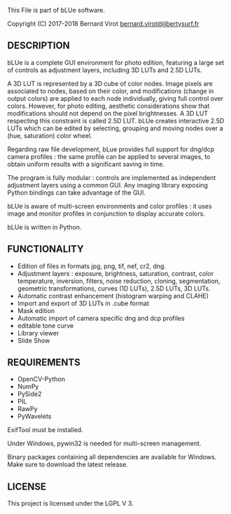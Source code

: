 This File is part of bLUe software.

Copyright (C) 2017-2018 Bernard Virot <bernard.virot@libertysurf.fr>

## DESCRIPTION

 bLUe is a complete GUI environment for photo edition, featuring a large set of controls as adjustment layers, including
 3D LUTs and 2.5D LUTs.

A 3D LUT is represented by a 3D cube of color nodes. Image pixels are associated
to nodes, based on their color, and modifications (change in output colors) are applied to each node individually,
giving full control over colors. However, for photo editing, aesthetic considerations show that
modifications should not depend on the pixel brightnesses. A 3D LUT respecting this constraint
is called 2.5D LUT.
bLUe creates interactive 2.5D LUTs which can be edited by selecting, grouping and moving nodes over
a (hue, saturation) color wheel.

Regarding raw file development, bLue provides full support for dng/dcp camera profiles : the same profile
can be applied to several images, to obtain uniform results with a significant saving in time.

The program is fully modular : controls are implemented as independent
adjustment layers using a common GUI. Any imaging library exposing Python
bindings can take advantage of the GUI.

bLUe is aware of multi-screen environments and color profiles : it uses image and
monitor profiles in conjunction to display accurate colors.

bLUe is written in Python.

## FUNCTIONALITY

* Edition of files in formats jpg, png, tif, nef, cr2, dng.
* Adjustment layers : exposure, brightness, saturation, contrast, color temperature, inversion, filters, noise reduction, cloning,
segmentation, geometric transformations, curves (1D LUTs), 2.5D LUTs, 3D LUTs.
* Automatic contrast enhancement (histogram warping and CLAHE)
* Import and export of 3D LUTs in .cube format
* Mask edition
* Automatic import of camera specific dng and dcp profiles
* editable tone curve
* Library viewer
* Slide Show

## REQUIREMENTS

* OpenCV-Python
* NumPy
* PySide2
* PIL
* RawPy
* PyWavelets

ExifTool must be installed.

Under Windows,  pywin32 is needed for multi-screen management.

Binary packages containing all dependencies are available for Windows.
Make sure to download the latest release.

## LICENSE

 This project is licensed under the LGPL V 3.

